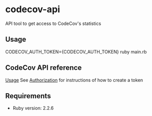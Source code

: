 # codecov-api
API tool to get access to CodeCov's statistics

## Usage
CODECOV_AUTH_TOKEN={CODECOV_AUTH_TOKEN} ruby main.rb

## CodeCov API reference
[Usage](https://docs.codecov.io/reference#usage)
See [Authorization](https://docs.codecov.io/reference#authorization) for instructions of how to create a token

## Requirements
* Ruby version: 2.2.6
